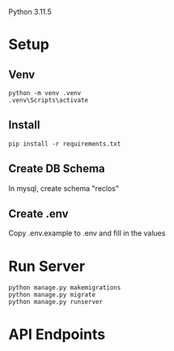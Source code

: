 Python 3.11.5

# Setup

## Venv
```
python -m venv .venv
.venv\Scripts\activate
```

## Install
```
pip install -r requirements.txt
```

## Create DB Schema
In mysql, create schema "reclos"

## Create .env
Copy .env.example to .env and fill in the values

# Run Server
```
python manage.py makemigrations
python manage.py migrate
python manage.py runserver
```






# API Endpoints
